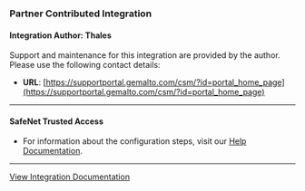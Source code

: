 ### Partner Contributed Integration
#### Integration Author: Thales
Support and maintenance for this integration are provided by the author. Please use the following contact details:
- **URL**: [https://supportportal.gemalto.com/csm/?id=portal_home_page](https://supportportal.gemalto.com/csm/?id=portal_home_page)
***
#### SafeNet Trusted Access
- For information about the configuration steps, visit our [Help Documentation](https://dwnxnf7o4k7c.cloudfront.net/sta/Default.htm#cshid=1017).


---
[View Integration Documentation](https://xsoar.pan.dev/docs/reference/integrations/safe-net-trusted-access)